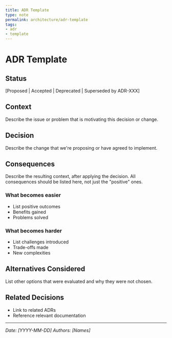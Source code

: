 ```yaml
---
title: ADR Template
type: note
permalink: architecture/adr-template
tags:
- adr
- template
---
```


# ADR Template

## Status
[Proposed | Accepted | Deprecated | Superseded by ADR-XXX]

## Context
Describe the issue or problem that is motivating this decision or change.

## Decision
Describe the change that we're proposing or have agreed to implement.

## Consequences
Describe the resulting context, after applying the decision. All consequences should be listed here, not just the "positive" ones.

### What becomes easier
- List positive outcomes
- Benefits gained
- Problems solved

### What becomes harder
- List challenges introduced
- Trade-offs made
- New complexities

## Alternatives Considered
List other options that were evaluated and why they were not chosen.

## Related Decisions
- Link to related ADRs
- Reference relevant documentation

---
*Date: [YYYY-MM-DD]*
*Authors: [Names]*